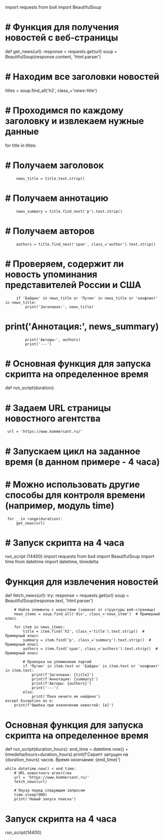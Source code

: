 import requests
from bs4 import BeautifulSoup
#
#
# # Функция для получения новостей с веб-страницы
def get_news(url):
 response = requests.get(url)
soup = BeautifulSoup(response.content, 'html.parser')
#
#     # Находим все заголовки новостей
titles = soup.find_all('h2', class_='news-title')
#
#     # Проходимся по каждому заголовку и извлекаем нужные данные
for title in titles:
#         # Получаем заголовок
         news_title = title.text.strip()
#
#         # Получаем аннотацию
         news_summary = title.find_next('p').text.strip()
#
#         # Получаем авторов
         authors = title.find_next('span', class_='author').text.strip()
#
#         # Проверяем, содержит ли новость упоминания представителей России и США
         if 'Байден' in news_title or 'Путин' in news_title or 'конфликт' in news_title:
             print('Заголовок:', news_title)
#            print('Аннотация:', news_summary)
             print('Авторы:', authors)
             print('---')
#
#
# # Основная функция для запуска скрипта на определенное время
 def run_script(duration):
#     # Задаем URL страницы новостного агентства
     url = 'https://www.kommersant.ru/'
#
#     # Запускаем цикл на заданное время (в данном примере - 4 часа)
#     # Можно использовать другие способы для контроля времени (например, модуль time)
     for _ in range(duration):
         get_news(url)

#
# # Запуск скрипта на 4 часа
 run_script (14400)
import requests
from bs4 import BeautifulSoup
import time
from datetime import datetime, timedelta


# Функция для извлечения новостей
def fetch_news(url):
    try:
        response = requests.get(url)
        soup = BeautifulSoup(response.text, 'html.parser')

        # Найти элементы с новостями (зависит от структуры веб-страницы)
        news_items = soup.find_all('div', class_='news_item')  # Примерный класс

        for item in news_items:
            title = item.find('h2', class_='title').text.strip()  # Примерный класс
            summary = item.find('p', class_='summary').text.strip()  # Примерный класс
            authors = item.find('span', class_='authors').text.strip()  # Примерный класс

            # Проверка на упоминание партий
            if 'Путин' in item.text or 'Байден' in item.text or 'конфликт' in item.text:
                print(f'Заголовок: {title}')
                print(f'Аннотация: {summary}')
                print(f'Авторы: {authors}')
                print('---')
            else:
                print('Пока ничего не найдено')
    except Exception as e:
        print(f'Ошибка при извлечении новостей: {e}')


# Основная функция для запуска скрипта на определенное время
def run_script(duration_hours):
    end_time = datetime.now() + timedelta(hours=duration_hours)
    print(f'Скрипт запущен на {duration_hours} часов. Время окончания: {end_time}')

    while datetime.now() < end_time:
        # URL новостного агентства
        url = 'https://www.kommersant.ru/'
        fetch_news(url)

        # Пауза перед следующим запросом
        time.sleep(900)
        print('Новый запуск поиска')


# Запуск скрипта на 4 часа
run_script(14400)

